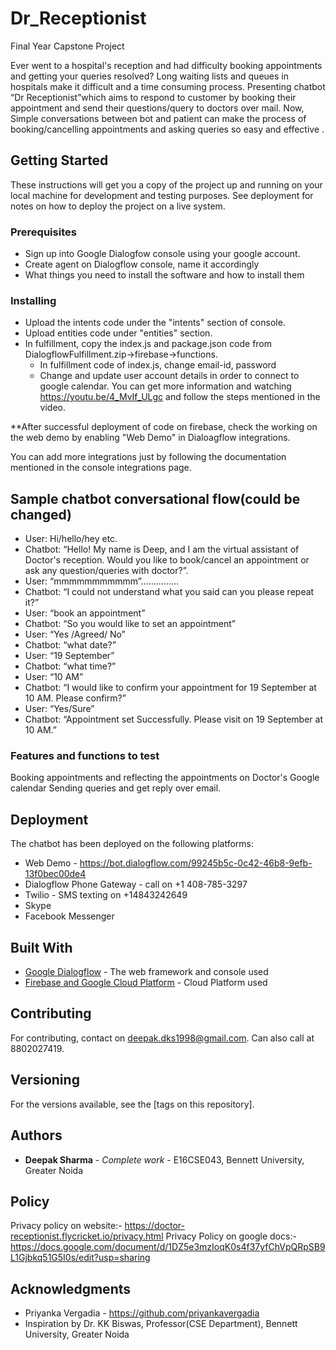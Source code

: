 # Dr_Receptionist
Final Year Capstone Project

Ever went to a hospital's reception and had difficulty booking appointments and getting your queries resolved? Long waiting lists and queues in hospitals make it difficult and a time consuming process. 
Presenting chatbot “Dr Receptionist”which aims to respond to customer by booking their appointment and send their questions/query to doctors over mail.
Now, Simple conversations between bot and patient can make the process of booking/cancelling appointments and asking queries so easy and effective .

## Getting Started

These instructions will get you a copy of the project up and running on your local machine for development and testing purposes. See deployment for notes on how to deploy the project on a live system.

### Prerequisites

* Sign up into Google Dialogfow console using your google account.
* Create agent on Dialogflow console, name it accordingly
* What things you need to install the software and how to install them

### Installing

* Upload the intents code under the "intents" section of console.
* Upload entities code under "entities" section.
* In fulfillment, copy the index.js and package.json code from DialogflowFulfillment.zip->firebase->functions.
    * In fulfillment code of index.js, change email-id, password
    * Change and update user account details in order to connect to google calendar. You can get more information and watching https://youtu.be/4_MvIf_ULgc and follow the steps mentioned in the video.
  
**After successful deployment of code on firebase, check the working on the web demo by enabling "Web Demo" in Dialoagflow integrations.

You can add more integrations just by following the documentation mentioned in the console integrations page.

## Sample chatbot conversational flow(could be changed)

- User: Hi/hello/hey etc.
- Chatbot: “Hello! My name is Deep, and I am the virtual assistant of Doctor's reception. Would you
like to book/cancel an appointment or ask any question/queries with doctor?”.
- User: “mmmmmmmmmmm”……………
- Chatbot: “I could not understand what you said can you please repeat it?”
- User: “book an appointment”
- Chatbot: “So you would like to set an appointment”
- User: “Yes /Agreed/ No”
- Chatbot: “what date?”
- User: “19 September”
- Chatbot: “what time?”
- User: “10 AM”
- Chatbot: “I would like to confirm your appointment for 19 September at 10 AM. Please confirm?”
- User: “Yes/Sure”
- Chatbot: “Appointment set Successfully. Please visit on 19 September at 10 AM.”

### Features and functions to test

Booking appointments and reflecting the appointments on Doctor's Google calendar
Sending queries and get reply over email.

## Deployment

The chatbot has been deployed on the following platforms:
* Web Demo - https://bot.dialogflow.com/99245b5c-0c42-46b8-9efb-13f0bec00de4
* Dialogflow Phone Gateway - call on +1 408-785-3297
* Twilio - SMS texting on +14843242649
* Skype
* Facebook Messenger

## Built With

* [Google Dialogflow](http://www.console.dialogflow.com/) - The web framework and console used
* [Firebase and Google Cloud Platform](https://console.cloud.google.com) - Cloud Platform used 

## Contributing

For contributing, contact on deepak.dks1998@gmail.com. Can also call at 8802027419.

## Versioning

For the versions available, see the [tags on this repository].

## Authors

* **Deepak Sharma** - *Complete work* - E16CSE043, Bennett University, Greater Noida

## Policy

Privacy policy on website:- https://doctor-receptionist.flycricket.io/privacy.html
Privacy Policy on google docs:- https://docs.google.com/document/d/1DZ5e3mzIoqK0s4f37yfChVpQRpSB9L1Gjbkq51G5I0s/edit?usp=sharing

## Acknowledgments

* Priyanka Vergadia - https://github.com/priyankavergadia
* Inspiration by Dr. KK Biswas, Professor(CSE Department), Bennett University, Greater Noida
